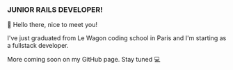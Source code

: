### JUNIOR RAILS DEVELOPER!

🌵 Hello there, nice to meet you! 

I've just graduated from Le Wagon coding school in Paris and I'm starting as a fullstack developer. 

More coming soon on my GitHub page. Stay tuned 💻



